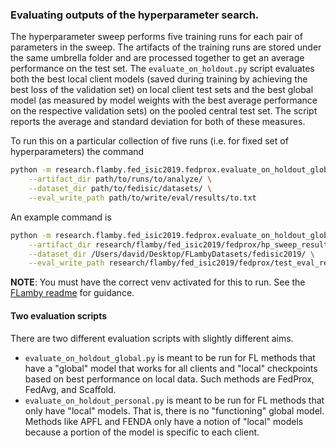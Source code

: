 ### Evaluating outputs of the hyperparameter search.

The hyperparameter sweep performs five training runs for each pair of parameters in the sweep. The artifacts of the training runs are stored under the same umbrella folder and are processed together to get an average performance on the test set. The `evaluate_on_holdout.py` script evaluates both the best local client models (saved during training by achieving the best loss of the validation set) on local client test sets and the best global model (as measured by model weights with the best average performance on the respective validation sets) on the pooled central test set. The script reports the average and standard deviation for both of these measures.

To run this on a particular collection of five runs (i.e. for fixed set of hyperparameters) the command
``` bash
python -m research.flamby.fed_isic2019.fedprox.evaluate_on_holdout_global.py \
    --artifact_dir path/to/runs/to/analyze/ \
    --dataset_dir path/to/fedisic/datasets/ \
    --eval_write_path path/to/write/eval/results/to.txt
```

An example command is
``` bash
python -m research.flamby.fed_isic2019.fedprox.evaluate_on_holdout_global.py \
    --artifact_dir research/flamby/fed_isic2019/fedprox/hp_sweep_results/mu_0.01_lr_0.0001/ \
    --dataset_dir /Users/david/Desktop/FLambyDatasets/fedisic2019/ \
    --eval_write_path research/flamby/fed_isic2019/fedprox/test_eval_results.txt

```

__NOTE__: You must have the correct venv activated for this to run. See the [FLamby readme](/research/flamby/README.md) for guidance.


#### Two evaluation scripts

There are two different evaluation scripts with slightly different aims.

* `evaluate_on_holdout_global.py` is meant to be run for FL methods that have a "global" model that works for all clients and "local" checkpoints based on best performance on local data. Such methods are FedProx, FedAvg, and Scaffold.
* `evaluate_on_holdout_personal.py` is meant to be run for FL methods that only have "local" models. That is, there is no "functioning" global model. Methods like APFL and FENDA only have a notion of "local" models because a portion of the model is specific to each client.
